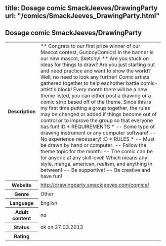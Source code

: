 title: Dosage comic SmackJeeves/DrawingParty
url: "/comics/SmackJeeves_DrawingParty.html"
---
Dosage comic SmackJeeves/DrawingParty
-----------------------------------------

<table class="comicinfo">
<tr>
<th>Description</th><td>** Congrats to our first prize winner of our Mascot contest, GunboyComics! In the banner is our new mascot, Sketchy! ** Are you stuck on ideas for things to draw? Are you just starting out and need practice and want to show the world? Well, no need to look any further! Comic artists gathered together to help eachother battle comic-artist's block! Every month there will be a new theme listed, you can either post a drawing or a comic strip based off of the theme. Since this is my first time putting a group together, the rules may be changed or added if things become out of control or to improve the group so that everyone has fun! :D * REQUIREMENTS * -- Some type of drawing instrument or any computer software! -- No experience necessary! :D * RULES * -- Must be drawn by hand or computer. -- Follow the theme topic for the month. -- The comic can be for anyone at any skill level! Which means any style, manga, american, realism, and anything in between! -- Be supportive! -- Be creative and have fun!</td>
</tr>
<tr>
<th>Website</th><td><a href="http://drawingparty.smackjeeves.com/comics/">http://drawingparty.smackjeeves.com/comics/</a></td>
</tr>
<tr>
<th>Genre</th><td>Other</td>
</tr>
<tr>
<th>Language</th><td>English</td>
</tr>
<tr>
<th>Adult content</th><td>no</td>
</tr>
<tr>
<th>Status</th><td>ok on 27.03.2013</td>
</tr>
<tr>
<th>Rating</th><td><div class="g-plusone" data-size="standard" data-annotation="bubble"
 data-href="http://drawingparty.smackjeeves.com/comics/"></div></td>
</tr>
</table>
<script type="text/javascript">
  (function() {
    var po = document.createElement('script'); po.type = 'text/javascript'; po.async = true;
    po.src = 'https://apis.google.com/js/plusone.js';
    var s = document.getElementsByTagName('script')[0]; s.parentNode.insertBefore(po, s);
  })();
</script>
